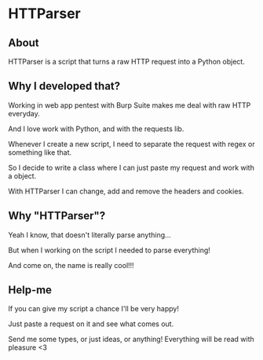 # HTTParser
## About
HTTParser is a script that turns a raw HTTP request into a Python object.

## Why I developed that?
Working in web app pentest with Burp Suite makes me deal with raw HTTP everyday.

And I love work with Python, and with the requests lib.

Whenever I create a new script, I need to separate the request with regex or something like that.

So I decide to write a class where I can just paste my request and work with a object.

With HTTParser I can change, add and remove the headers and cookies.

## Why "HTTParser"?
Yeah I know, that doesn't literally parse anything...

But when I working on the script I needed to parse everything!

And come on, the name is really cool!!!

## Help-me
If you can give my script a chance I'll be very happy!

Just paste a request on it and see what comes out.

Send me some types, or just ideas, or anything! Everything will be read with pleasure <3

